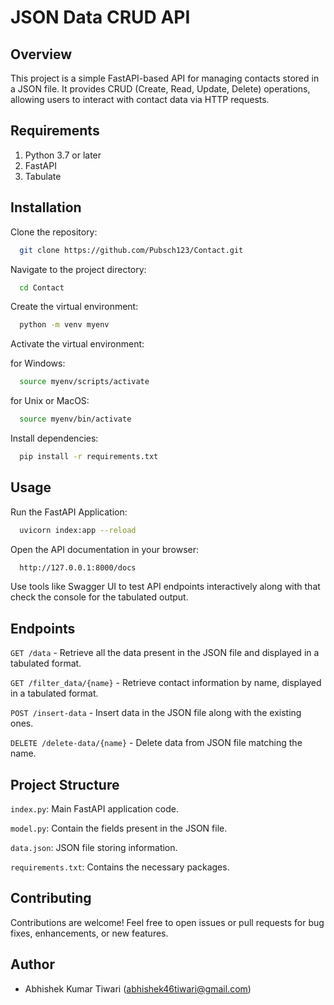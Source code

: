 # JSON Data CRUD API



## Overview

This project is a simple FastAPI-based API for managing contacts stored in a JSON file. It provides CRUD (Create, Read, Update, Delete) operations, allowing users to interact with contact data via HTTP requests.
## Requirements

1. Python 3.7 or later
2. FastAPI
3. Tabulate
## Installation

Clone the repository:

```bash
  git clone https://github.com/Pubsch123/Contact.git
```

Navigate to the project directory:

```bash
  cd Contact
```

Create the virtual environment:

```bash
  python -m venv myenv
```
Activate the virtual environment:


for Windows: 
```bash
  source myenv/scripts/activate
```
for Unix or MacOS:
```bash
  source myenv/bin/activate
```

Install dependencies:

```bash
  pip install -r requirements.txt
```
    
## Usage

Run the FastAPI Application:

```bash
  uvicorn index:app --reload
```

Open the API documentation in your browser: 

```bash
  http://127.0.0.1:8000/docs
```

Use tools like Swagger UI to test API endpoints interactively along with that check the console for the tabulated output.
## Endpoints

`GET /data` - Retrieve all the data present in the JSON file and displayed in a tabulated format.

`GET /filter_data/{name}` - Retrieve contact information by name, displayed in a tabulated format.

`POST /insert-data` - Insert data in the JSON file along with the existing ones.

`DELETE /delete-data/{name}` - Delete data from JSON file matching the name.
## Project Structure

`index.py`: Main FastAPI application code.

`model.py`: Contain the fields present in the JSON file.

`data.json`: JSON file storing information.

`requirements.txt`: Contains the necessary packages.
## Contributing
Contributions are welcome! Feel free to open issues or pull requests for bug fixes, enhancements, or new features.
## Author

- Abhishek Kumar Tiwari (abhishek46tiwari@gmail.com)

